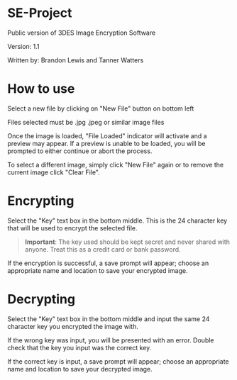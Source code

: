 # SE-Project
Public version of 3DES Image Encryption Software

Version: 1.1

Written by: Brandon Lewis and Tanner Watters

# How to use

Select a new file by clicking on "New File" button on bottom left

Files selected must be .jpg .jpeg or similar image files

Once the image is loaded, "File Loaded" indicator will activate and a preview may appear. If a preview is unable to be loaded, you will be prompted to either continue or abort the process. 

To select a different image, simply click "New File" again or to remove the current image click "Clear File".

# Encrypting

Select the "Key" text box in the bottom middle. This is the 24 character key that will be used to encrypt the selected file.
> **Important**: The key used should be kept secret and never shared with anyone. Treat this as a credit card or bank password.

If the encryption is successful, a save prompt will appear; choose an appropriate name and location to save your encrypted image.

# Decrypting

Select the "Key" text box in the bottom middle and input the same 24 character key you encrypted the image with.

If the wrong key was input, you will be presented with an error. Double check that the key you input was the correct key.

If the correct key is input, a save prompt will appear; choose an appropriate name and location to save your decrypted image.

